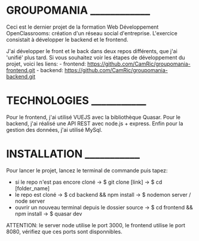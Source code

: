 # GROUPOMANIA ____________
Ceci est le dernier projet de la formation Web Développement OpenClassrooms: création d'un réseau social d'entreprise. L'exercice consistait à développer le backend et le frontend.

J'ai développer le front et le back dans deux repos différents, que j'ai 'unifié' plus tard. Si vous souhaitez voir les étapes de développement du projet, voici les liens:
    - frontend: https://github.com/CamRic/groupomania-frontend.git
    - backend: https://github.com/CamRic/groupomania-backend.git


# TECHNOLOGIES ___________
Pour le frontend, j'ai utilisé VUEJS avec la bibliothèque Quasar. Pour le backend, j'ai réalisé une API REST avec node.js + express. Enfin pour la gestion des données, j'ai utilisé MySql.


# INSTALLATION ___________

Pour lancer le projet, lancez le terminal de commande puis tapez:
- si le repo n'est pas encore cloné
    -> $ git clone [link]
    -> $ cd [folder_name]
- le repo est cloné
    -> $ cd backend && npm install
    -> $ nodemon server / node server
- ouvrir un nouveau terminal depuis le dossier source
    -> $ cd frontend && npm install
    -> $ quasar dev



ATTENTION: le server node utilise le port 3000, le frontend utilise le port 8080, vérifiez que ces ports sont disponnibles.
